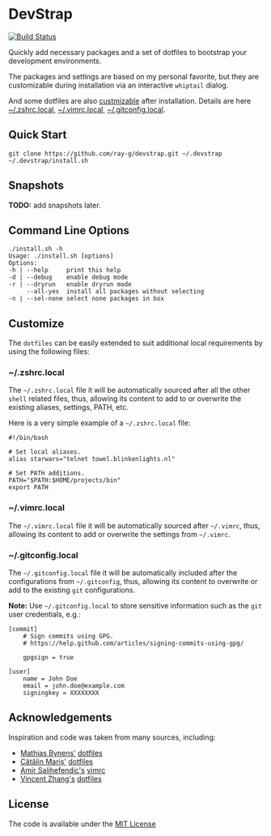 # DevStrap

[![Build Status](https://travis-ci.org/ray-g/devstrap.svg?branch=master)](https://travis-ci.org/ray-g/devstrap)

Quickly add necessary packages and a set of dotfiles to
bootstrap your development environments.

The packages and settings are based on my personal favorite,
but they are customizable during installation via an
interactive `whiptail` dialog.

And some dotfiles are also [custmizable](#Customize) after installation.
Details are here [~/.zshrc.local](#~/.zshrc.local),
[~/.vimrc.local](#~/.vimrc.local),
[~/.gitconfig.local](#~/.gitconfig.local).

## Quick Start

```shell
git clone https://github.com/ray-g/devstrap.git ~/.devstrap
~/.devstrap/install.sh
```

## Snapshots

__TODO:__ add snapshots later.

## Command Line Options

```text
./install.sh -h
Usage: ./install.sh [options]
Options:
-h | --help     print this help
-d | --debug    enable debug mode
-r | --dryrun   enable dryrun mode
     --all-yes  install all packages without selecting
-n | --sel-none select none packages in box
```

## Customize

The `dotfiles` can be easily extended to suit additional
local requirements by using the following files:

### ~/.zshrc.local

The `~/.zshrc.local` file it will be automatically sourced after
all the other `shell` related files, thus, allowing its content
to add to or overwrite the existing aliases, settings, PATH, etc.

Here is a very simple example of a `~/.zshrc.local` file:

```shell
#!/bin/bash

# Set local aliases.
alias starwars="telnet towel.blinkenlights.nl"

# Set PATH additions.
PATH="$PATH:$HOME/projects/bin"
export PATH
```

### ~/.vimrc.local

The `~/.vimrc.local` file it will be automatically sourced after
`~/.vimrc`, thus, allowing its content to add or overwrite the
settings from `~/.vimrc`.

### ~/.gitconfig.local

The `~/.gitconfig.local` file it will be automatically included
after the configurations from `~/.gitconfig`, thus, allowing its
content to overwrite or add to the existing `git` configurations.

__Note:__ Use `~/.gitconfig.local` to store sensitive information
such as the `git` user credentials, e.g.:

```shell
[commit]
    # Sign commits using GPG.
    # https://help.github.com/articles/signing-commits-using-gpg/

    gpgsign = true

[user]
    name = John Doe
    email = john.doe@example.com
    signingkey = XXXXXXXX
```

## Acknowledgements

Inspiration and code was taken from many sources, including:

* [Mathias Bynens'](https://github.com/mathiasbynens) [dotfiles](https://github.com/mathiasbynens/dotfiles)
* [Cătălin Mariș'](https://github.com/alrra) [dotfiles](https://github.com/alrra/dotfiles)
* [Amir Salihefendic's](https://github.com/amix) [vimrc](https://github.com/amix/vimrc)
* [Vincent Zhang's](https://github.com/seagle0128) [dotfiles](https://github.com/seagle0128/dotfiles)

## License

The code is available under the [MIT License](LICENSE)
